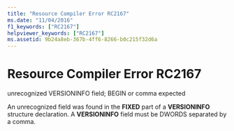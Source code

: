 ```yaml
---
title: "Resource Compiler Error RC2167"
ms.date: "11/04/2016"
f1_keywords: ["RC2167"]
helpviewer_keywords: ["RC2167"]
ms.assetid: 9b24a8eb-367b-4ff6-8266-b0c215f32d6a
---
```

# Resource Compiler Error RC2167

unrecognized VERSIONINFO field; BEGIN or comma expected

An unrecognized field was found in the **FIXED** part of a **VERSIONINFO** structure declaration. A **VERSIONINFO** field must be DWORDS separated by a comma.